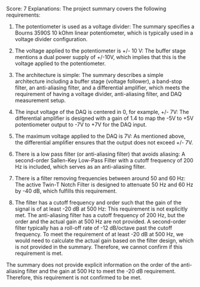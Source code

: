 Score: 7
Explanations: 
The project summary covers the following requirements:

1. The potentiometer is used as a voltage divider: The summary specifies a Bourns 3590S 10 kOhm linear potentiometer, which is typically used in a voltage divider configuration.

2. The voltage applied to the potentiometer is +/- 10 V: The buffer stage mentions a dual power supply of +/-10V, which implies that this is the voltage applied to the potentiometer.

3. The architecture is simple: The summary describes a simple architecture including a buffer stage (voltage follower), a band-stop filter, an anti-aliasing filter, and a differential amplifier, which meets the requirement of having a voltage divider, anti-aliasing filter, and DAQ measurement setup.

4. The input voltage of the DAQ is centered in 0, for example, +/- 7V: The differential amplifier is designed with a gain of 1.4 to map the -5V to +5V potentiometer output to -7V to +7V for the DAQ input.

5. The maximum voltage applied to the DAQ is 7V: As mentioned above, the differential amplifier ensures that the output does not exceed +/- 7V.

6. There is a low pass filter (or anti-aliasing filter) that avoids aliasing: A second-order Sallen-Key Low-Pass Filter with a cutoff frequency of 200 Hz is included, which serves as an anti-aliasing filter.

7. There is a filter removing frequencies between around 50 and 60 Hz: The active Twin-T Notch Filter is designed to attenuate 50 Hz and 60 Hz by -40 dB, which fulfills this requirement.

8. The filter has a cutoff frequency and order such that the gain of the signal is of at least -20 dB at 500 Hz: This requirement is not explicitly met. The anti-aliasing filter has a cutoff frequency of 200 Hz, but the order and the actual gain at 500 Hz are not provided. A second-order filter typically has a roll-off rate of -12 dB/octave past the cutoff frequency. To meet the requirement of at least -20 dB at 500 Hz, we would need to calculate the actual gain based on the filter design, which is not provided in the summary. Therefore, we cannot confirm if this requirement is met.

The summary does not provide explicit information on the order of the anti-aliasing filter and the gain at 500 Hz to meet the -20 dB requirement. Therefore, this requirement is not confirmed to be met.